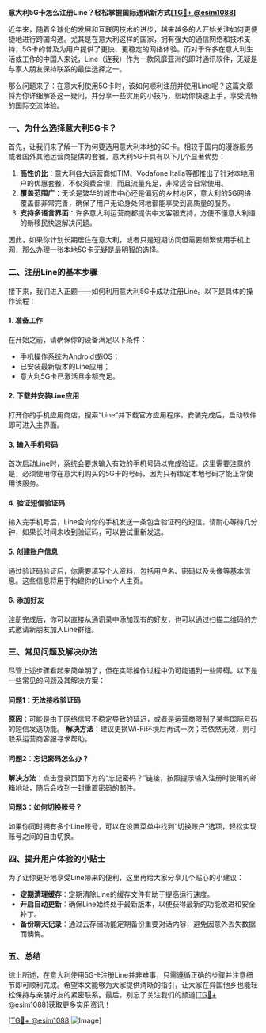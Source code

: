 **意大利5G卡怎么注册Line？轻松掌握国际通讯新方式[[TG💪+ @esim1088](https://t.me/s/esim1088)]**

近年来，随着全球化的发展和互联网技术的进步，越来越多的人开始关注如何更便捷地进行跨国沟通。尤其是在意大利这样的国家，拥有强大的通信网络和技术支持，5G卡的普及为用户提供了更快、更稳定的网络体验。而对于许多在意大利生活或工作的中国人来说，Line（连我）作为一款风靡亚洲的即时通讯软件，无疑是与家人朋友保持联系的最佳选择之一。

那么问题来了：在意大利使用5G卡时，该如何顺利注册并使用Line呢？这篇文章将为你详细解答这一疑问，并分享一些实用的小技巧，帮助你快速上手，享受流畅的国际交流体验。

### 一、为什么选择意大利5G卡？

首先，让我们来了解一下为何要选用意大利本地的5G卡。相较于国内的漫游服务或者国外其他运营商提供的套餐，意大利5G卡具有以下几个显著优势：

1. **高性价比**：意大利各大运营商如TIM、Vodafone Italia等都推出了针对本地用户的优惠套餐，不仅资费合理，而且流量充足，非常适合日常使用。
2. **覆盖范围广**：无论是繁华的城市中心还是偏远的乡村地区，意大利的5G网络覆盖都非常完善，确保了用户无论身处何地都能享受到高质量的服务。
3. **支持多语言界面**：许多意大利运营商都提供中文客服支持，方便不懂意大利语的新移民快速解决问题。

因此，如果你计划长期居住在意大利，或者只是短期访问但需要频繁使用手机上网，那么办理一张本地5G卡无疑是最明智的选择。

### 二、注册Line的基本步骤

接下来，我们进入正题——如何利用意大利5G卡成功注册Line。以下是具体的操作流程：

#### 1. 准备工作
在开始之前，请确保你的设备满足以下条件：
- 手机操作系统为Android或iOS；
- 已安装最新版本的Line应用；
- 意大利5G卡已激活且余额充足。

#### 2. 下载并安装Line应用
打开你的手机应用商店，搜索“Line”并下载官方应用程序。安装完成后，启动软件即可进入主界面。

#### 3. 输入手机号码
首次启动Line时，系统会要求输入有效的手机号码以完成验证。这里需要注意的是，必须使用你在意大利购买的5G卡的号码，因为只有绑定本地号码才能正常使用该服务。

#### 4. 验证短信验证码
输入完手机号后，Line会向你的手机发送一条包含验证码的短信。请耐心等待几分钟，如果长时间未收到验证码，可以尝试重新发送。

#### 5. 创建账户信息
通过验证码验证后，你需要填写个人资料，包括用户名、密码以及头像等基本信息。这些信息将用于构建你的Line个人主页。

#### 6. 添加好友
注册完成后，你可以直接从通讯录中添加现有的好友，也可以通过扫描二维码的方式邀请新朋友加入Line群组。

### 三、常见问题及解决办法

尽管上述步骤看起来简单明了，但在实际操作过程中仍可能遇到一些障碍。以下是一些常见的问题及其解决方案：

#### 问题1：无法接收验证码
**原因**：可能是由于网络信号不稳定导致的延迟，或者是运营商限制了某些国际号码的短信发送功能。
**解决方法**：建议更换Wi-Fi环境后再试一次；若依然无效，则可联系运营商客服寻求帮助。

#### 问题2：忘记密码怎么办？
**解决方法**：点击登录页面下方的“忘记密码？”链接，按照提示输入注册时使用的邮箱地址，随后会收到一封重置密码的邮件。

#### 问题3：如何切换账号？
如果你同时拥有多个Line账号，可以在设置菜单中找到“切换账户”选项，轻松实现账号之间的自由切换。

### 四、提升用户体验的小贴士

为了让你更好地享受Line带来的便利，这里再给大家分享几个贴心的小建议：

- **定期清理缓存**：定期清除Line的缓存文件有助于提高运行速度。
- **开启自动更新**：确保Line始终处于最新版本，以便获得最新的功能改进和安全补丁。
- **备份聊天记录**：通过云存储功能定期备份重要对话内容，避免因意外丢失数据而懊悔。

### 五、总结

综上所述，在意大利使用5G卡注册Line并非难事，只需遵循正确的步骤并注意细节即可顺利完成。希望本文能够为大家提供清晰的指引，让大家在异国他乡也能轻松保持与亲朋好友的紧密联系。最后，别忘了关注我们的频道[[TG💪+ @esim1088](https://t.me/s/esim1088)]获取更多实用资讯！

[[TG💪+ @esim1088](https://t.me/s/esim1088) ![Image](https://i.postimg.cc/4NQfJmqS/Snipaste-2025-05-13-00-14-12.png)]